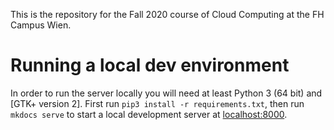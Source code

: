 This is the repository for the Fall 2020 course of Cloud Computing at the FH Campus Wien.

# Running a local dev environment

In order to run the server locally you will need at least Python 3 (64 bit) and [GTK+ version 2]. First run
`pip3 install -r requirements.txt`, then run `mkdocs serve` to start a local development server at
[localhost:8000](http://localhost:8000).
